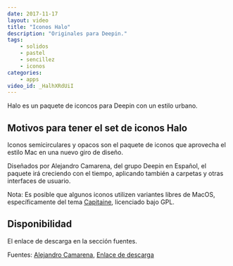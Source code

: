 ```yaml
---
date: 2017-11-17
layout: video
title: "Iconos Halo"
description: "Originales para Deepin."
tags:
    - solidos
    - pastel
    - sencillez
    - iconos
categories:
    - apps
video_id: _HalhXRdUiI
---
```


Halo es un paquete de iconcos para Deepin con un estilo urbano.

## Motivos para tener el set de iconos Halo

Iconos semicirculares y opacos son el paquete de iconos que aprovecha el estilo Mac en una nuevo giro de diseño.

Diseñados por Alejandro Camarena, del grupo Deepin en Español, el paquete irá creciendo con el tiempo, aplicando también a carpetas y otras interfaces de usuario.

Nota: Es posible que algunos iconos utilizen variantes libres de MacOS, específicamente del tema [Capitaine](https://github.com/keeferrourke/la-capitaine-icon-theme), licenciado bajo GPL.

## Disponibilidad

El enlace de descarga en la sección fuentes.

Fuentes: [Alejandro Camarena](https://www.youtube.com/channel/UCueXeAH1UD72MqwpIFWveXA), [Enlace de descarga](https://seduccionlinux.wordpress.com/2017/10/07/halo-iconos-1-5/)

